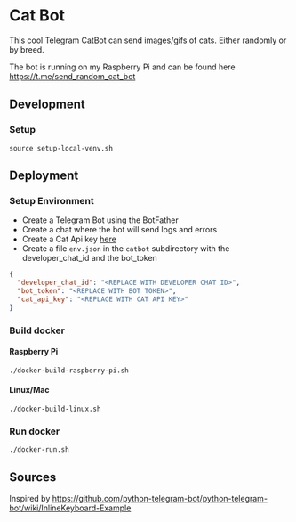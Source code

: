 # Cat Bot

This cool Telegram CatBot can send images/gifs of cats. Either randomly or by breed.

The bot is running on my Raspberry Pi and can be found here https://t.me/send_random_cat_bot 

## Development

### Setup

```shell
source setup-local-venv.sh
```

## Deployment

### Setup Environment

- Create a Telegram Bot using the BotFather
- Create a chat where the bot will send logs and errors
- Create a Cat Api key [here](https://thecatapi.com/)
- Create a file `env.json` in the `catbot` subdirectory with the developer_chat_id and the bot_token
```json
{
  "developer_chat_id": "<REPLACE WITH DEVELOPER CHAT ID>",
  "bot_token": "<REPLACE WITH BOT TOKEN>",
  "cat_api_key": "<REPLACE WITH CAT API KEY>"
}
```

### Build docker

#### Raspberry Pi

```shell
./docker-build-raspberry-pi.sh
```

#### Linux/Mac

```shell
./docker-build-linux.sh
```

### Run docker

```shell
./docker-run.sh
```

## Sources

Inspired by https://github.com/python-telegram-bot/python-telegram-bot/wiki/InlineKeyboard-Example